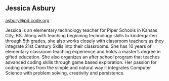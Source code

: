## Jessica Asbury

[asbury@pd.code.org](mailto:asbury@pd.code.org)

Jessica is an elementary technology teacher for Piper Schools in Kansas City, KS.  Along with teaching beginning technology skills to kindergarten through 5th grades, she also works closely with classroom teachers as they integrate 21st Century Skills into their classrooms.  She has 10 years of elementary classroom teaching experience and holds a master’s degree in gifted education.  She also organizes an after school program that teaches advanced coding skills through game based exploration.  Her passion for coding comes from the simple and natural way it integrates Computer Science with problem solving, creativity and persistence. 